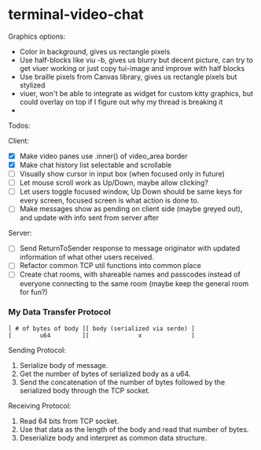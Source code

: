 # terminal-video-chat

Graphics options:
- Color in background, gives us rectangle pixels
- Use half-blocks like viu -b, gives us blurry but decent picture, can try to get viuer working or just copy tui-image and improve with half blocks
- Use braille pixels from Canvas library, gives us rectangle pixels but stylized
- viuer, won't be able to integrate as widget for custom kitty graphics, but could overlay on top if I figure out why my thread is breaking it
- 

Todos:

Client:
- [x] Make video panes use .inner() of video_area border
- [x] Make chat history list selectable and scrollable
- [ ] Visually show cursor in input box (when focused only in future)
- [ ] Let mouse scroll work as Up/Down, maybe allow clicking?
- [ ] Let users toggle focused window, Up Down should be same keys for every screen, focused screen is what action is done to.
- [ ] Make messages show as pending on client side (maybe greyed out), and update with info sent from server after

Server:
- [ ] Send ReturnToSender response to message originator with updated information of what other users received.
- [ ] Refactor common TCP util functions into common place
- [ ] Create chat rooms, with shareable names and passcodes instead of everyone connecting to the same room (maybe keep the general room for fun?)

### My Data Transfer Protocol
```
[ # of bytes of body ][ body (serialized via serde) ]
[        u64         ][              x              ]
```

Sending Protocol:
1. Serialize body of message.
2. Get the number of bytes of serialized body as a u64.
3. Send the concatenation of the number of bytes followed by the serialized body through the TCP socket.

Receiving Protocol:
1. Read 64 bits from TCP socket.
2. Use that data as the length of the body and read that number of bytes.
3. Deserialize body and interpret as common data structure.
